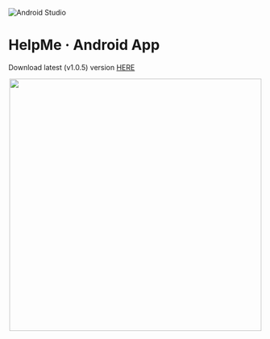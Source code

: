 ![Android Studio](https://img.shields.io/badge/Android-3DDC84?style=for-the-badge&logo=android&logoColor=white)
# HelpMe · Android App

Download latest (v1.0.5) version [HERE](https://github.com/uo277516/HelpMe/releases/download/v1.0.5/helpme_v1.0.5.apk)

<img src="https://user-images.githubusercontent.com/56480356/211187586-d2cf26f7-f00f-4ecc-81ff-4d5dd8352be5.png" width="500px" height="auto" style="display: block; margin: 0 auto;"/>
